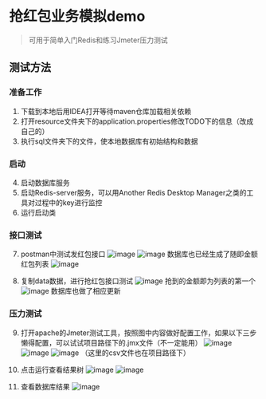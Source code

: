 # 抢红包业务模拟demo
> 可用于简单入门Redis和练习Jmeter压力测试

## 测试方法
### 准备工作
1. 下载到本地后用IDEA打开等待maven仓库加载相关依赖
2. 打开resource文件夹下的application.properties修改TODO下的信息（改成自己的）
3. 执行sql文件夹下的文件，使本地数据库有初始结构和数据
### 启动
4. 启动数据库服务
5. 启动Redis-server服务，可以用Another Redis Desktop Manager之类的工具对过程中的key进行监控
6. 运行启动类
### 接口测试
7. postman中测试发红包接口
![image](https://user-images.githubusercontent.com/65518148/167288859-28598291-2784-45dc-9c7f-58e989931f7b.png)
![image](https://user-images.githubusercontent.com/65518148/167288577-eb979625-7c77-4a7b-9b7d-e06c3afa2c4b.png)
数据库也已经生成了随即金额红包列表
![image](https://user-images.githubusercontent.com/65518148/167288692-045cee90-e78a-4343-90b9-55addfcba6d2.png)

8. 复制data数据，进行抢红包接口测试
![image](https://user-images.githubusercontent.com/65518148/167288460-c31e7629-71a4-4bc1-a017-739bb4d2fe54.png)
抢到的金额即为列表的第一个
![image](https://user-images.githubusercontent.com/65518148/167288708-af6e40f7-dcf4-4d1c-b76a-9cedbd1c0449.png)
数据库也做了相应更新
### 压力测试
9. 打开apache的Jmeter测试工具，按照图中内容做好配置工作，如果以下三步懒得配置，可以试试项目路径下的.jmx文件（不一定能用）
![image](https://user-images.githubusercontent.com/65518148/167289157-78df5a5b-3e82-4c58-b7e9-66ec5ff12961.png)
![image](https://user-images.githubusercontent.com/65518148/167288932-7dd15d0b-a2cc-426d-a84b-c085da1e6099.png)
![image](https://user-images.githubusercontent.com/65518148/167288988-a24b582c-0425-433f-a61e-0d5e502dab9c.png)
（这里的csv文件也在项目路径下）

10. 点击运行查看结果树
![image](https://user-images.githubusercontent.com/65518148/167289003-66d616d7-c378-4f4e-8f52-4bff490b7cb4.png)
![image](https://user-images.githubusercontent.com/65518148/167289061-fade63f4-28c5-41f0-a442-6e75ba000e2f.png)

11. 查看数据库结果
![image](https://user-images.githubusercontent.com/65518148/167289127-3736c00a-0ff4-466e-a0b3-716626082e35.png)
